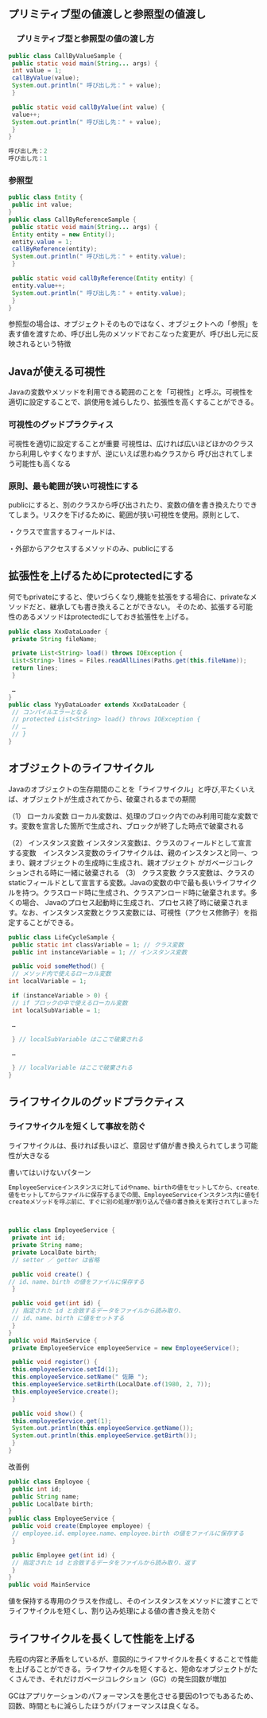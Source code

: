 ## プリミティブ型の値渡しと参照型の値渡し
###  　プリミティブ型と参照型の値の渡し方

```java
public class CallByValueSample {
 public static void main(String... args) {
 int value = 1;
 callByValue(value);
 System.out.println(" 呼び出し元：" + value);
 }

 public static void callByValue(int value) {
 value++;
 System.out.println(" 呼び出し先：" + value);
 }
}

呼び出し先：2
呼び出し元：1
```
### 参照型
```java
public class Entity {
 public int value;
}
public class CallByReferenceSample {
 public static void main(String... args) {
 Entity entity = new Entity();
 entity.value = 1;
 callByReference(entity);
 System.out.println(" 呼び出し元：" + entity.value);
 }

 public static void callByReference(Entity entity) {
 entity.value++;
 System.out.println(" 呼び出し先：" + entity.value);
 }
}
```
参照型の場合は、オブジェクトそのものではなく、オブジェクトへの「参照」を表す値を渡すため、呼び出し先のメソッドでおこなった変更が、呼び出し元に反映されるという特徴

## Javaが使える可視性
Javaの変数やメソッドを利用できる範囲のことを「可視性」と呼ぶ。可視性を適切に設定することで、誤使用を減らしたり、拡張性を高くすることができる。

### 可視性のグッドプラクティス
可視性を適切に設定することが重要 可視性は、広ければ広いほどほかのクラスから利用しやすくなりますが、逆にいえば思わぬクラスから
呼び出されてしまう可能性も高くなる


### 原則、最も範囲が狭い可視性にする
publicにすると、別のクラスから呼び出されたり、変数の値を書き換えたりできてしまう。リスクを下げるために、範囲が狭い可視性を使用。原則として、

・クラスで宣言するフィールドは、

・外部からアクセスするメソッドのみ、publicにする



## 拡張性を上げるためにprotectedにする
何でもprivateにすると、使いづらくなり,機能を拡張をする場合に、privateなメソッドだと、継承しても書き換えることができない。
そのため、拡張する可能性のあるメソッドはprotectedにしておき拡張性を上げる。

```java
public class XxxDataLoader {
 private String fileName;

 private List<String> load() throws IOException {
 List<String> lines = Files.readAllLines(Paths.get(this.fileName));
 return lines;
 }

 …
}
public class YyyDataLoader extends XxxDataLoader {
 // コンパイルエラーとなる
 // protected List<String> load() throws IOException {
 // …
 // }
}

```

## オブジェクトのライフサイクル

Javaのオブジェクトの生存期間のことを「ライフサイクル」と呼び,平たくいえば、オブジェクトが生成されてから、破棄されるまでの期間

（1） ローカル変数
ローカル変数は、処理のブロック内でのみ利用可能な変数です。変数を宣言した箇所で生成され、ブロックが終了した時点で破棄される

（2） インスタンス変数
インスタンス変数は、クラスのフィールドとして宣言する変数　インスタンス変数のライフサイクルは、親のインスタンスと同一、つまり、親オブジェクトの生成時に生成され、親オブジェクト
がガベージコレクションされる時に一緒に破棄される
（3） クラス変数
クラス変数は、クラスのstaticフィールドとして宣言する変数。Javaの変数の中で最も長いライフサイクルを持つ。クラスロード時に生成され、クラスアンロード時に破棄されます。多くの場合、
Javaのプロセス起動時に生成され、プロセス終了時に破棄されます。なお、インスタンス変数とクラス変数には、可視性（アクセス修飾子）を指定することができる。
```java
public class LifeCycleSample {
 public static int classVariable = 1; // クラス変数
 public int instanceVariable = 1; // インスタンス変数

 public void someMethod() {
 // メソッド内で使えるローカル変数
int localVariable = 1;

 if (instanceVariable > 0) {
 // if ブロックの中で使えるローカル変数
 int localSubVariable = 1;

 …

 } // localSubVariable はここで破棄される

 …

 } // localVariable はここで破棄される
}
```
## ライフサイクルのグッドプラクティス

### ライフサイクルを短くして事故を防ぐ
ライフサイクルは、長ければ長いほど、意図せず値が書き換えられてしまう可能性が大きなる

書いてはいけないパターン

```java
EmployeeServiceインスタンスに対してidやname、birthの値をセットしてから、createメソッドを呼んでファイルに保存する形になっている。
値をセットしてからファイルに保存するまでの間、EmployeeServiceインスタンス内に値を保持しておく必要があります。このため、idやname、birthの値をセットした後、
createメソッドを呼ぶ前に、すぐに別の処理が割り込んで値の書き換えを実行されてしまった場合、元の処理では意図しない値がファイルに書き込まれ、バグとなってしまう。



public class EmployeeService {
 private int id;
 private String name;
 private LocalDate birth;
 // setter ／ getter は省略

 public void create() {
// id、name、birth の値をファイルに保存する
 }

 public void get(int id) {
 // 指定された id と合致するデータをファイルから読み取り、
 // id、name、birth に値をセットする
 }
}
public void MainService {
 private EmployeeService employeeService = new EmployeeService();

 public void register() {
 this.employeeService.setId(1);
 this.employeeService.setName(" 佐藤 ");
 this.employeeService.setBirth(LocalDate.of(1980, 2, 7));
 this.employeeService.create();
 }

 public void show() {
 this.employeeService.get(1);
 System.out.println(this.employeeService.getName());
 System.out.println(this.employeeService.getBirth());
 }
}
```
改善例

```java
public class Employee {
 public int id;
 public String name;
 public LocalDate birth;
}
public class EmployeeService {
 public void create(Employee employee) {
 // employee.id、employee.name、employee.birth の値をファイルに保存する
 }

 public Employee get(int id) {
 // 指定された id と合致するデータをファイルから読み取り、返す
 }
}
public void MainService

```
値を保持する専用のクラスを作成し、そのインスタンスをメソッドに渡すことでライフサイクルを短くし、割り込み処理による値の書き換えを防ぐ


## ライフサイクルを長くして性能を上げる

先程の内容と矛盾をしているが、意図的にライフサイクルを長くすることで性能を上げることができる。ライフサイクルを短くすると、短命なオブジェクトがたくさんでき、それだけガベージコレクション（GC）の発生回数が増加

GCはアプリケーションのパフォーマンスを悪化させる要因の1つでもあるため、回数、時間ともに減らしたほうがパフォーマンスは良くなる。









